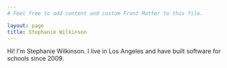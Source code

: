 ```yaml
---
# Feel free to add content and custom Front Matter to this file.

layout: page
title: Stephanie Wilkinson
---
```


Hi! I'm Stephanie Wilkinson. I live in Los Angeles and have built software for schools since 2009.
